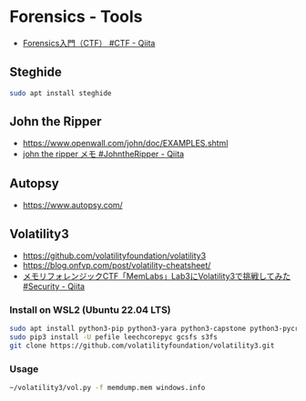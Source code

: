 # Forensics - Tools
- [Forensics入門（CTF） #CTF - Qiita](https://qiita.com/knqyf263/items/6ebf06e27be7c48aab2e)
## Steghide
```zsh
sudo apt install steghide
```
## John the Ripper
- https://www.openwall.com/john/doc/EXAMPLES.shtml
- [john the ripper メモ #JohntheRipper - Qiita](https://qiita.com/shorii-shelly/items/e259c609458e2402432b)
## Autopsy
- https://www.autopsy.com/
## Volatility3
- https://github.com/volatilityfoundation/volatility3
- https://blog.onfvp.com/post/volatility-cheatsheet/
- [メモリフォレンジックCTF「MemLabs」Lab3にVolatility3で挑戦してみた #Security - Qiita](https://qiita.com/kzzzkr23/items/618a226028bcddc7d495)
### Install on WSL2 (Ubuntu 22.04 LTS)
```zsh
sudo apt install python3-pip python3-yara python3-capstone python3-pycryptodome
sudo pip3 install -U pefile leechcorepyc gcsfs s3fs
git clone https://github.com/volatilityfoundation/volatility3.git
```
### Usage
```zsh
~/volatility3/vol.py -f memdump.mem windows.info
```
